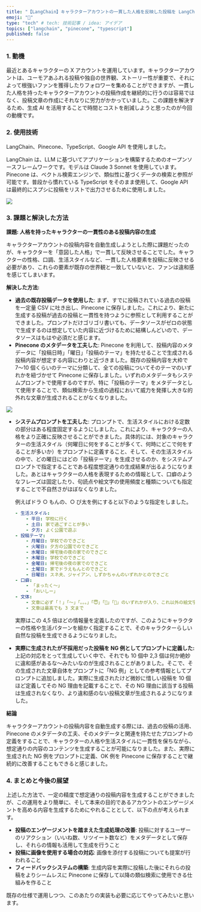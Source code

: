 ```yaml
---
title: "【LangChain】キャラクターアカウントの一貫した人格を反映した投稿を LangChain で無限生成する"
emoji: "🦜"
type: "tech" # tech: 技術記事 / idea: アイデア
topics: ["langchain", "pinecone", "typescript"]
published: false
---
```


### 1. 動機

最近とあるキャラクターの X アカウントを運用しています。キャラクターアカウントは、ユーモアあふれる投稿や独自の世界観、ストーリー性が重要で、それによって根強いファンを獲得したりフォロワーを集めることができますが、一貫した人格を持ったキャラクターアカウントの投稿作成を継続的に行うのは容易ではなく、投稿文章の作成にそれなりに労力がかかっていました。この課題を解決するため、生成 AI を活用することで時間とコストを削減しようと思ったのが今回の動機です。

### 2. 使用技術

LangChain、Pinecone、TypeScript、Google API を使用しました。

LangChain は、LLM に基づいてアプリケーションを構築するためのオープンソースフレームワークです。モデルは Claude 3 Sonnet を使用しています。Pinecone は、ベクトル検索エンジンで、類似性に基づくデータの検索と参照が可能です。普段から慣れている TypeScript をそのまま使用して、Google API は最終的にスプシに投稿をリストで出力させるために使用しました。

![](https://storage.googleapis.com/zenn-user-upload/74da2242008a-20240316.png)

### 3. 課題と解決した方法

**課題: 人格を持ったキャラクターの一貫性のある投稿内容の生成**

キャラクターアカウントの投稿内容を自動生成しようとした際に課題だったのが、キャラクターを「意図した人格」で一貫して反映させることでした。キャラクターの性格、口調、生活スタイルなど、一貫した人格要素を投稿に反映させる必要があり、これらの要素が既存の世界観と一致していないと、ファンは違和感を感じてしまいます。

**解決した方法:**

- **過去の既存投稿データを使用した**: まず、すでに投稿されている過去の投稿を一定量 CSV に吐き出し、Pinecone に保存しました。これにより、新たに生成する投稿が過去の投稿と一貫性を持つように参照として利用することができました。プロンプトだけゴリゴリ書いても、データソースがゼロの状態で生成するのは想定していた内容に近づけるために結構しんどいので、データソースはもはや必須だと感じます。
- **Pinecone のメタデータを工夫した**: Pinecone を利用して、投稿内容のメタデータに「投稿日時」「曜日」「投稿のテーマ」を持たせることで生成される投稿内容が想定する内容にわりと近づきました。既存の投稿内容を大枠で 7〜10 個くらいのテーマに分類して、全ての投稿についてそのテーマのいずれかを紐づかせて Pinecone に保存しました。いずれのメタデータもシステムプロンプトで使用するのですが、特に「投稿のテーマ」をメタデータとして使用することで、類似検索から生成の過程において威力を発揮し大きな的外れな文章が生成されることがなくなりました。

![](https://storage.googleapis.com/zenn-user-upload/9397b35bfa0f-20240316.jpg)

- **システムプロンプトを工夫した**: プロンプトで、生活スタイルにおける定数の部分はある程度固定するようにしました。これにより、キャラクターの人格をより正確に反映させることができました。具体的には、対象のキャラクターの生活スタイル（何曜日に何をすることが多くて、何時にどこで何をすることが多いか）をプロンプトに定義すること、そして、その生活スタイルの中で、どの曜日にはどの「投稿テーマ」を生成させるのか、をシステムプロンプトで指定することである程度想定通りの生成結果が出るようになりました。あとはキャラクターの人格を表現するための情報として、口癖のようなフレーズは固定したり、句読点や絵文字の使用頻度と種類についても指定することで不自然さがほぼなくなりました。

  例えばドラ ○ もんの、○ び太を例にすると以下のような指定をしました。

  ```yaml
  - 生活スタイル:
      - 平日: 学校に行く
      - 土日: 家で過ごすことが多い
      - 夕方: よく公園で遊ぶ
  - 投稿テーマ:
      - 月曜日: 学校でのできごと
      - 火曜日: 夕方の公園でのできごと
      - 水曜日: 帰宅後の夜の家でのできごと
      - 木曜日: 学校でのできごと
      - 金曜日: 帰宅後の夜の家でのできごと
      - 土曜日: 家でドラえもんとのできごと
      - 日曜日: スネ夫、ジャイアン、しずかちゃんのいずれかとのできごと
  - 口癖:
      - 「まったく〜」
      - 「おいしー」
  - 文体:
      - 文章に必ず「！」「〜」「。。。」「😇」「🥳」「🙂」のいずれかが入り、これ以外の絵文字は使用しない
      - 文章は最高でも 3 文まで
  ```

  実際はこの 4,5 倍ほどの情報量を定義したのですが、このようにキャラクターの性格や生活パターンを細かく指定することで、そのキャラクターらしい自然な投稿を生成できるようになりました。

- **実際に生成されたが不採用だった投稿を NG 例としてプロンプトに定義した:** 上記の対応をとって生成していく中で、それでも 10 個中 2,3 個は何か絶妙に違和感があるな〜みたいなのが生成されることがありました。そこで、その生成された文章自体をプロンプトに「NG 例」としての参考情報としてプロンプトに追加しました。実際に生成されたけど微妙に惜しい投稿を 10 個ほど定義してその NG 理由を記載することで、その NG 理由に該当する投稿は生成されなくなり、より違和感のない投稿文章が生成されるようになりました。

**結論**

キャラクターアカウントの投稿内容を自動生成する際には、過去の投稿の活用、Pinecone のメタデータの工夫、そのメタデータと関連を持たせたプロンプトの定義をすることで、キャラクターの人格や生活スタイルに一貫性を保ちながら、想定通りの内容のコンテンツを生成することが可能になりました。また、実際に生成された NG 例をプロンプトに定義、OK 例を Pinecone に保存することで継続的に改善することもできると感じました。

### 4. まとめと今後の展望

上述した方法で、一定の精度で想定通りの投稿内容を生成することができましたが、この運用をより簡単に、そして本来の目的であるアカウントのエンゲージメントを高める内容を生成するためにやれることとして、以下の点が考えられます。

- **投稿のエンゲージメントを踏まえた生成処理の改善**: 投稿に対するユーザーのリアクション（いいね数、リツイート数など）をメタデータとして保存し、それらの情報も活用して生成を行うこと
- **投稿に画像を使用する場合の対応**: 画像を添付する投稿についても提案が行われること
- **フィードバックシステムの構築**: 生成内容を実際に投稿した後にそれらの投稿をよりシームレスに Pinecone に保存して以降の類似検索に使用できる仕組みを作ること

既存の仕様で運用しつつ、このあたりの実装も必要に応じてやってみたいと思います。
